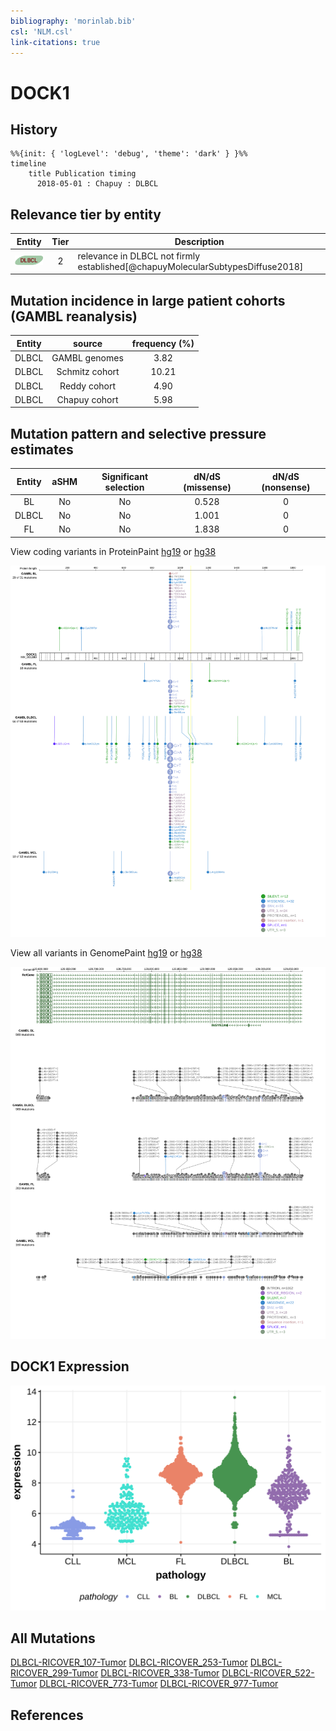 ```yaml
---
bibliography: 'morinlab.bib'
csl: 'NLM.csl'
link-citations: true
---
```

# DOCK1

## History

```mermaid
%%{init: { 'logLevel': 'debug', 'theme': 'dark' } }%%
timeline
    title Publication timing
      2018-05-01 : Chapuy : DLBCL
```

## Relevance tier by entity

|Entity|Tier|Description                              |
|:------:|:----:|-----------------------------------------|
|![DLBCL](images/icons/DLBCL_tier2.png) |2   |relevance in DLBCL not firmly established[@chapuyMolecularSubtypesDiffuse2018]|

## Mutation incidence in large patient cohorts (GAMBL reanalysis)

|Entity|source        |frequency (%)|
|:------:|:--------------:|:-------------:|
|DLBCL |GAMBL genomes | 3.82        |
|DLBCL |Schmitz cohort|10.21        |
|DLBCL |Reddy cohort  | 4.90        |
|DLBCL |Chapuy cohort | 5.98        |

## Mutation pattern and selective pressure estimates

|Entity|aSHM|Significant selection|dN/dS (missense)|dN/dS (nonsense)|
|:------:|:----:|:---------------------:|:----------------:|:----------------:|
|BL    |No  |No                   |0.528           |0               |
|DLBCL |No  |No                   |1.001           |0               |
|FL    |No  |No                   |1.838           |0               |




View coding variants in ProteinPaint [hg19](https://morinlab.github.io/LLMPP/GAMBL/DOCK1_protein.html)  or [hg38](https://morinlab.github.io/LLMPP/GAMBL/DOCK1_protein_hg38.html)

![](images/proteinpaint/DOCK1_NM_001380.svg)

View all variants in GenomePaint [hg19](https://morinlab.github.io/LLMPP/GAMBL/DOCK1.html)  or [hg38](https://morinlab.github.io/LLMPP/GAMBL/DOCK1_hg38.html)

![](images/proteinpaint/DOCK1.svg)

## DOCK1 Expression
![](images/gene_expression/DOCK1_by_pathology.svg)
<!-- ORIGIN: chapuyMolecularSubtypesDiffuse2018b -->
<!-- DLBCL: chapuyMolecularSubtypesDiffuse2018b -->

## All Mutations

[DLBCL-RICOVER_107-Tumor](https://bcgsc.ca/downloads/morinlab/GAMBL/Chapuy_2018/DLBCL-RICOVER_107-Tumor.html)
[DLBCL-RICOVER_253-Tumor](https://bcgsc.ca/downloads/morinlab/GAMBL/Chapuy_2018/DLBCL-RICOVER_253-Tumor.html)
[DLBCL-RICOVER_299-Tumor](https://bcgsc.ca/downloads/morinlab/GAMBL/Chapuy_2018/DLBCL-RICOVER_299-Tumor.html)
[DLBCL-RICOVER_338-Tumor](https://bcgsc.ca/downloads/morinlab/GAMBL/Chapuy_2018/DLBCL-RICOVER_338-Tumor.html)
[DLBCL-RICOVER_522-Tumor](https://bcgsc.ca/downloads/morinlab/GAMBL/Chapuy_2018/DLBCL-RICOVER_522-Tumor.html)
[DLBCL-RICOVER_773-Tumor](https://bcgsc.ca/downloads/morinlab/GAMBL/Chapuy_2018/DLBCL-RICOVER_773-Tumor.html)
[DLBCL-RICOVER_977-Tumor](https://bcgsc.ca/downloads/morinlab/GAMBL/Chapuy_2018/DLBCL-RICOVER_977-Tumor.html)

## References


